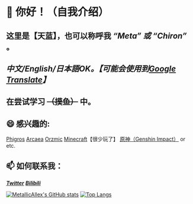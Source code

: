 # 👋 你好！（自我介绍）
## 这里是【天蓝】，也可以称呼我 ***“Meta” 或 “Chiron”*** 。
## ***中文/English/日本語OK。【可能会使用到[Google Translate](https://translate.google.com)】***
## 在尝试学习 ~~（摸鱼）~~ 中。

## 😄 感兴趣的:
[Phigros](https://www.pigeongames.cn/phigros)
[Arcaea](https://arcaea.lowiro.com)
[Orzmic](https://www.taptap.com/app/194778)
[Minecraft](https://www.minecraft.net)【很少玩了】
[原神（Genshin Impact）](https://ys.mihoyo.com)
or etc.

## 📫 如何联系我：
***[Twitter](https://twitter.com/MetallicAllex)***
***[Bilibili](https://space.bilibili.com/400342138)***

[![MetallicAllex's GitHub stats](http://gh-stats.koto.cc/api?username=MetallicAllex&show_icons=true&theme=dracula&bg_color=DEG,ff9a9e,ff9a9e,fecfef&title_color=ffffff&hide_border=true&locale=zh-tw)](https://github.com/MetallicAllex)
[![Top Langs](http://gh-stats.koto.cc/api/top-langs/?username=MetallicAllex&layout=compact&show_icons=true&theme=dracula&bg_color=DEG,fbc2eb,a6c1ee&title_color=ffffff&hide_border=true&locale=zh-tw)](https://github.com/MetallicAllex)
<!--
**MetallicAllex/metallicallex** is a ✨ _special_ ✨ repository because its `README.md` (this file) appears on your GitHub profile.

Here are some ideas to get you started:

- 🔭 I’m currently working on ...
- 🌱 I’m currently learning ...
- 👯 I’m looking to collaborate on ...
- 🤔 I’m looking for help with ...
- 💬 Ask me about ...
- 📫 How to reach me: ...
- 😄 Pronouns: ...
- ⚡ Fun fact: ...
-->
